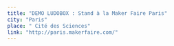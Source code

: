 ```yaml
---
title: "DEMO LUDOBOX : Stand à la Maker Faire Paris"
city: "Paris"
place: " Cité des Sciences"
link: "http://paris.makerfaire.com/"
---
```

